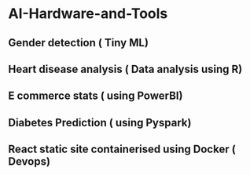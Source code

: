 # AI-Hardware-and-Tools

## Gender detection ( Tiny ML)

## Heart disease analysis ( Data analysis using R)

## E commerce stats ( using PowerBI)

## Diabetes Prediction ( using Pyspark)

## React static site containerised using Docker ( Devops)

